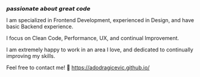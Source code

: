 𝙥𝙖𝙨𝙨𝙞𝙤𝙣𝙖𝙩𝙚 𝙖𝙗𝙤𝙪𝙩 𝙜𝙧𝙚𝙖𝙩 𝙘𝙤𝙙𝙚


I am specialized in Frontend Development, experienced in Design, and have basic Backend experience. 

I focus on Clean Code, Performance, UX, and continual Improvement. 

I am extremely happy to work in an area I love, and dedicated to continually improving my skills.

Feel free to contact me! :calling: https://adodragicevic.github.io/
